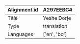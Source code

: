 |Alignment id | A297EEBC4
| --- | --- 
|Title | Yeshe Dorje 
|Type | translation
|Languages | ['en', 'bo']